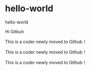 # hello-world
hello-world

Hi Gitbuh

This is a coder newly moved to Github！

This is a coder newly moved to Github！

This is a coder newly moved to Github！



